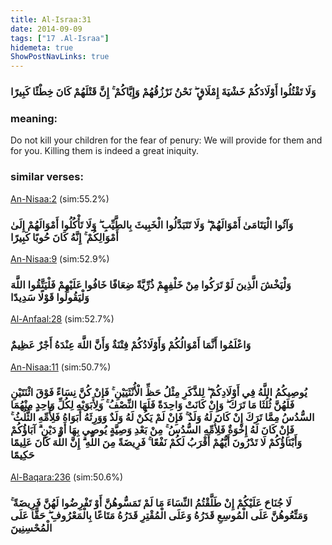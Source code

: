 ```yaml
---
title: Al-Israa:31
date: 2014-09-09
tags: ["17 .Al-Israa"]
hidemeta: true 
ShowPostNavLinks: true 
---
```

### وَلَا تَقْتُلُوا أَوْلَادَكُمْ خَشْيَةَ إِمْلَاقٍ ۖ نَحْنُ نَرْزُقُهُمْ وَإِيَّاكُمْ ۚ إِنَّ قَتْلَهُمْ كَانَ خِطْئًا كَبِيرًا
### meaning: 
Do not kill your children for the fear of penury: We will provide for them and for you. Killing them is indeed a great iniquity.
### similar verses: 

[An-Nisaa:2](/4/2) (sim:55.2%)

### وَآتُوا الْيَتَامَىٰ أَمْوَالَهُمْ ۖ وَلَا تَتَبَدَّلُوا الْخَبِيثَ بِالطَّيِّبِ ۖ وَلَا تَأْكُلُوا أَمْوَالَهُمْ إِلَىٰ أَمْوَالِكُمْ ۚ إِنَّهُ كَانَ حُوبًا كَبِيرًا

[An-Nisaa:9](/4/9) (sim:52.9%)

### وَلْيَخْشَ الَّذِينَ لَوْ تَرَكُوا مِنْ خَلْفِهِمْ ذُرِّيَّةً ضِعَافًا خَافُوا عَلَيْهِمْ فَلْيَتَّقُوا اللَّهَ وَلْيَقُولُوا قَوْلًا سَدِيدًا

[Al-Anfaal:28](/8/28) (sim:52.7%)

### وَاعْلَمُوا أَنَّمَا أَمْوَالُكُمْ وَأَوْلَادُكُمْ فِتْنَةٌ وَأَنَّ اللَّهَ عِنْدَهُ أَجْرٌ عَظِيمٌ

[An-Nisaa:11](/4/11) (sim:50.7%)

### يُوصِيكُمُ اللَّهُ فِي أَوْلَادِكُمْ ۖ لِلذَّكَرِ مِثْلُ حَظِّ الْأُنْثَيَيْنِ ۚ فَإِنْ كُنَّ نِسَاءً فَوْقَ اثْنَتَيْنِ فَلَهُنَّ ثُلُثَا مَا تَرَكَ ۖ وَإِنْ كَانَتْ وَاحِدَةً فَلَهَا النِّصْفُ ۚ وَلِأَبَوَيْهِ لِكُلِّ وَاحِدٍ مِنْهُمَا السُّدُسُ مِمَّا تَرَكَ إِنْ كَانَ لَهُ وَلَدٌ ۚ فَإِنْ لَمْ يَكُنْ لَهُ وَلَدٌ وَوَرِثَهُ أَبَوَاهُ فَلِأُمِّهِ الثُّلُثُ ۚ فَإِنْ كَانَ لَهُ إِخْوَةٌ فَلِأُمِّهِ السُّدُسُ ۚ مِنْ بَعْدِ وَصِيَّةٍ يُوصِي بِهَا أَوْ دَيْنٍ ۗ آبَاؤُكُمْ وَأَبْنَاؤُكُمْ لَا تَدْرُونَ أَيُّهُمْ أَقْرَبُ لَكُمْ نَفْعًا ۚ فَرِيضَةً مِنَ اللَّهِ ۗ إِنَّ اللَّهَ كَانَ عَلِيمًا حَكِيمًا

[Al-Baqara:236](/2/236) (sim:50.6%)

### لَا جُنَاحَ عَلَيْكُمْ إِنْ طَلَّقْتُمُ النِّسَاءَ مَا لَمْ تَمَسُّوهُنَّ أَوْ تَفْرِضُوا لَهُنَّ فَرِيضَةً ۚ وَمَتِّعُوهُنَّ عَلَى الْمُوسِعِ قَدَرُهُ وَعَلَى الْمُقْتِرِ قَدَرُهُ مَتَاعًا بِالْمَعْرُوفِ ۖ حَقًّا عَلَى الْمُحْسِنِينَ
